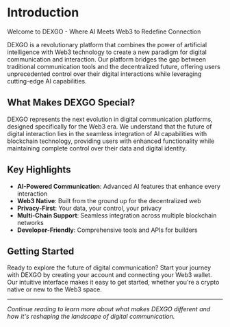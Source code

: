 # Introduction

Welcome to DEXGO - Where AI Meets Web3 to Redefine Connection

DEXGO is a revolutionary platform that combines the power of artificial intelligence with Web3 technology to create a new paradigm for digital communication and interaction. Our platform bridges the gap between traditional communication tools and the decentralized future, offering users unprecedented control over their digital interactions while leveraging cutting-edge AI capabilities.

## What Makes DEXGO Special?

DEXGO represents the next evolution in digital communication platforms, designed specifically for the Web3 era. We understand that the future of digital interaction lies in the seamless integration of AI capabilities with blockchain technology, providing users with enhanced functionality while maintaining complete control over their data and digital identity.

## Key Highlights

- **AI-Powered Communication**: Advanced AI features that enhance every interaction
- **Web3 Native**: Built from the ground up for the decentralized web
- **Privacy-First**: Your data, your control, your privacy
- **Multi-Chain Support**: Seamless integration across multiple blockchain networks
- **Developer-Friendly**: Comprehensive tools and APIs for builders

## Getting Started

Ready to explore the future of digital communication? Start your journey with DEXGO by creating your account and connecting your Web3 wallet. Our intuitive interface makes it easy to get started, whether you're a crypto native or new to the Web3 space.

---

*Continue reading to learn more about what makes DEXGO different and how it's reshaping the landscape of digital communication.*
